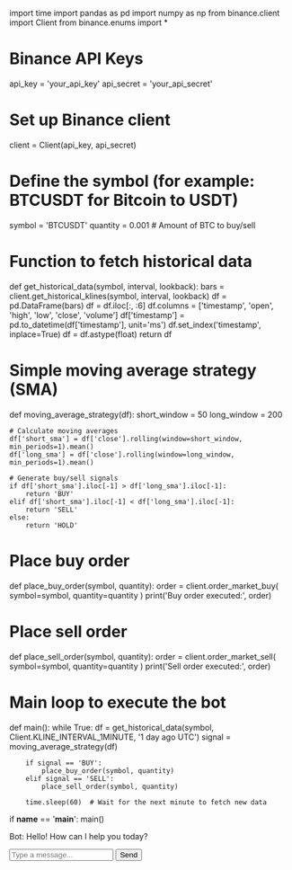 import time
import pandas as pd
import numpy as np
from binance.client import Client
from binance.enums import *

# Binance API Keys
api_key = 'your_api_key'
api_secret = 'your_api_secret'

# Set up Binance client
client = Client(api_key, api_secret)

# Define the symbol (for example: BTCUSDT for Bitcoin to USDT)
symbol = 'BTCUSDT'
quantity = 0.001  # Amount of BTC to buy/sell

# Function to fetch historical data
def get_historical_data(symbol, interval, lookback):
    bars = client.get_historical_klines(symbol, interval, lookback)
    df = pd.DataFrame(bars)
    df = df.iloc[:, :6]
    df.columns = ['timestamp', 'open', 'high', 'low', 'close', 'volume']
    df['timestamp'] = pd.to_datetime(df['timestamp'], unit='ms')
    df.set_index('timestamp', inplace=True)
    df = df.astype(float)
    return df

# Simple moving average strategy (SMA)
def moving_average_strategy(df):
    short_window = 50
    long_window = 200

    # Calculate moving averages
    df['short_sma'] = df['close'].rolling(window=short_window, min_periods=1).mean()
    df['long_sma'] = df['close'].rolling(window=long_window, min_periods=1).mean()

    # Generate buy/sell signals
    if df['short_sma'].iloc[-1] > df['long_sma'].iloc[-1]:
        return 'BUY'
    elif df['short_sma'].iloc[-1] < df['long_sma'].iloc[-1]:
        return 'SELL'
    else:
        return 'HOLD'

# Place buy order
def place_buy_order(symbol, quantity):
    order = client.order_market_buy(
        symbol=symbol,
        quantity=quantity
    )
    print('Buy order executed:', order)

# Place sell order
def place_sell_order(symbol, quantity):
    order = client.order_market_sell(
        symbol=symbol,
        quantity=quantity
    )
    print('Sell order executed:', order)

# Main loop to execute the bot
def main():
    while True:
        df = get_historical_data(symbol, Client.KLINE_INTERVAL_1MINUTE, '1 day ago UTC')
        signal = moving_average_strategy(df)

        if signal == 'BUY':
            place_buy_order(symbol, quantity)
        elif signal == 'SELL':
            place_sell_order(symbol, quantity)

        time.sleep(60)  # Wait for the next minute to fetch new data

if __name__ == '__main__':
    main()<!DOCTYPE html>
<html lang="en">
<head>
  <meta charset="UTF-8">
  <meta name="viewport" content="width=device-width, initial-scale=1.0">
  <title>Simple Bot</title>
  <link rel="stylesheet" href="style.css">
</head>
<body>
  <div class="chat-container">
    <div class="chat-box" id="chat-box">
      <p>Bot: Hello! How can I help you today?</p>
    </div>
    <input type="text" id="user-input" placeholder="Type a message..." />
    <button onclick="sendMessage()">Send</button>
  </div>

  <script src="script.js"></# https-ifat-future-bot.netlify.app-
